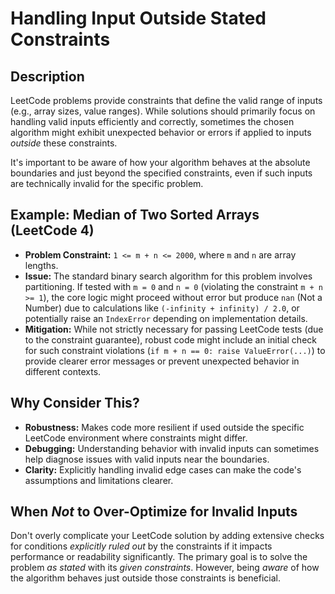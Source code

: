 # Handling Input Outside Stated Constraints

## Description

LeetCode problems provide constraints that define the valid range of inputs (e.g., array sizes, value ranges). While solutions should primarily focus on handling valid inputs efficiently and correctly, sometimes the chosen algorithm might exhibit unexpected behavior or errors if applied to inputs *outside* these constraints.

It's important to be aware of how your algorithm behaves at the absolute boundaries and just beyond the specified constraints, even if such inputs are technically invalid for the specific problem.

## Example: Median of Two Sorted Arrays (LeetCode 4)

*   **Problem Constraint:** `1 <= m + n <= 2000`, where `m` and `n` are array lengths.
*   **Issue:** The standard binary search algorithm for this problem involves partitioning. If tested with `m = 0` and `n = 0` (violating the constraint `m + n >= 1`), the core logic might proceed without error but produce `nan` (Not a Number) due to calculations like `(-infinity + infinity) / 2.0`, or potentially raise an `IndexError` depending on implementation details.
*   **Mitigation:** While not strictly necessary for passing LeetCode tests (due to the constraint guarantee), robust code might include an initial check for such constraint violations (`if m + n == 0: raise ValueError(...)`) to provide clearer error messages or prevent unexpected behavior in different contexts.

## Why Consider This?

*   **Robustness:** Makes code more resilient if used outside the specific LeetCode environment where constraints might differ.
*   **Debugging:** Understanding behavior with invalid inputs can sometimes help diagnose issues with valid inputs near the boundaries.
*   **Clarity:** Explicitly handling invalid edge cases can make the code's assumptions and limitations clearer.

## When *Not* to Over-Optimize for Invalid Inputs

Don't overly complicate your LeetCode solution by adding extensive checks for conditions *explicitly ruled out* by the constraints if it impacts performance or readability significantly. The primary goal is to solve the problem *as stated* with its *given constraints*. However, being *aware* of how the algorithm behaves just outside those constraints is beneficial. 